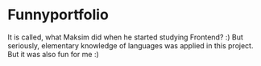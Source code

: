 # Funnyportfolio
It is called, what Maksim did when he started studying Frontend? :)
But seriously, elementary knowledge of languages was applied in this project. But it was also fun for me :)
